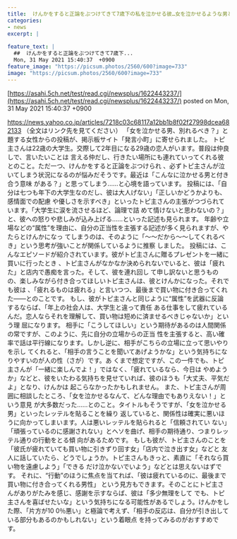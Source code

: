 ```yaml
---
title:  けんかをすると正論をぶつけてきて7歳下の私を泣かせる彼…女を泣かせるような男とは別れるべきでしょうか？  
categories:
- news
excerpt: |
  
feature_text: |
  ##  けんかをすると正論をぶつけてきて7歳下...
  Mon, 31 May 2021 15:40:37  +0900
feature_image: "https://picsum.photos/2560/600?image=733"
image: "https://picsum.photos/2560/600?image=733"
---
```


[https://asahi.5ch.net/test/read.cgi/newsplus/1622443237/](https://asahi.5ch.net/test/read.cgi/newsplus/1622443237/)
posted on Mon, 31 May 2021 15:40:37  +0900

<!--more-->

https://news.yahoo.co.jp/articles/7218c03c68117a12bb1b8f02f27998dcea682133 （全文はリンク先を見てください） 「女を泣かせる男、別れるべき？」と題する女性からの投稿が、掲示板サイト「発言小町」に寄せられました。 トピ主さんは22歳の大学生。交際して2年目になる29歳の恋人がいます。普段は仲良しで、言いたいことは 言える仲だし、行きたい場所にも連れていってくれる彼とのこと。ただ一つ、けんかをすると正論をぶつけられ 、必ずトピ主さんが泣いてしまう状況になるのが悩みだそうです。最近は「こんなに泣かせる男と付き合う意味 がある？」と思ってしまう……と心境を語っています。 投稿には、「自分は七つも年下の大学生なのだし、彼は大人げない」「正しいかどうかよりも、感情面での配慮 や優しさを示すべき」といったトピ主さんの主張がつづられています。「大学生に涙を流させるほど、論理で詰 めて情けないと思わないの？」と、彼への怒りや悲しみが込み上げる……といった記述も見られます。 年齢や立場などの“属性”を理由に、自分の正当性を主張する記述が多く見られますが、やたらとけんかになっ てしまうのは、そのように「〜〜だから〜〜してくれるべき」という思考が強いことが関係しているように推察 しました。 投稿には、こんなエピソードが紹介されています。彼がトピ主さんに贈るプレゼントを一緒に買いに行ったとき 、トピ主さんがなかなか決められないでいると、彼は「疲れた」と店内で愚痴を言った。そして、彼を連れ回し て申し訳ないと思うものの、楽しみながら付き合ってほしいトピ主さんは、彼とけんかになった。それでも彼は 、「疲れるものは疲れる」と言いつつ、最後まで買い物に付き合ってくれた——とのことです。 もし、彼がトピ主さんと同じように“属性”を武器に反論するならば、「年上の社会人は、大学生と違って責任 ある仕事をして疲れているんだ。恋人ならそれを理解して、買い物は短めに済ませるべきじゃないか」という理 屈になります。 相手に「こうしてほしい」という期待があるのは人間関係の常ですが、このように、先に自分の立場からの正当 性を主張すると、高い確率で話は平行線になります。しかし逆に、相手がこちらの立場に立って思いやりを示し てくれると、「相手の言うことを聞いてあげようかな」という気持ちになりやすいのが人の性（さが）です。あ くまで想定ですが、この一件でも、トピ主さんが「一緒に楽しんでよ！」ではなく、「疲れているなら、今日は やめようか」などと、彼をいたわる気持ちを見せていれば、彼のほうも「大丈夫、平気だよ」となり、けんかは 起こらなかったかもしれません。 また、トピ主さんが周囲に相談したところ、「女を泣かせるなんて、どんな理由でもありえない！」という意見 が大多数だった……とのこと。タイトルもそうですが、「女を泣かせる男」といったレッテルを貼ることを繰り 返していると、関係性は確実に悪いほうに向かってしまいます。人は悪いレッテルを貼られると「信頼されてい ない」「頑張っているのに感謝されない」とヘソを曲げ、相手の期待通り、つまりレッテル通りの行動をとる傾 向があるためです。 もしも彼が、トピ主さんのことを「彼氏が疲れていても買い物に引きずり回す女」「店内で泣き出す女」などと 友人に話していたら、どうでしょうか。トピ主さんもきっと、素直に「それなら買い物を遠慮しよう」「できる だけ泣かないでいよう」などとは思えないはずです。 それに、“行動”のほうに焦点を当てれば、「彼は疲れているのに、最後まで買い物に付き合ってくれる男性」 という見方もできます。そのことにトピ主さんがありがたみを感じ、感謝を示すならば、彼は「多少無理をして でも、トピ主さんを喜ばせたいな」という気持ちになる可能性があるでしょう。けんかをした際、「片方が10 0％悪い」と極論で考えず、「相手の反応は、自分が引き出している部分もあるのかもしれない」という着眼点 を持ってみるのがおすすめです。

